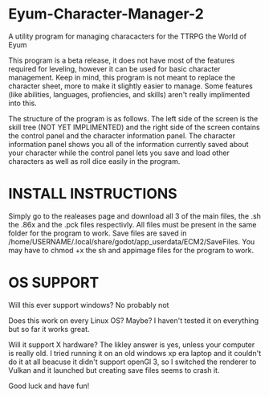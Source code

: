 # Eyum-Character-Manager-2
A utility program for managing characacters for the TTRPG the World of Eyum


This program is a beta release, it does not have most of the features required for leveling, however it can be used for basic character management. Keep in mind, this program is not meant to replace the character sheet, more to make it slightly easier to manage. Some features (like abilities, languages, profiencies, and skills) aren't really implimented into this.

The structure of the program is as follows. The left side of the screen is the skill tree (NOT YET IMPLIMENTED) and the right side of the screen contains the control panel and the character information panel. The character information panel shows you all of the information currently saved about your character while the control panel lets you save and load other characters as well as roll dice easily in the program. 

# INSTALL INSTRUCTIONS
Simply go to the realeases page and download all 3 of the main files, the .sh the .86x and the .pck files respectivly. All files must be present in the same folder for the program to work. 
Save files are saved in /home/USERNAME/.local/share/godot/app_userdata/ECM2/SaveFiles. 
You may have to chmod +x the sh and appimage files for the program to work.

# OS SUPPORT
Will this ever support windows?
  No probably not

Does this work on every Linux OS?
  Maybe? I haven't tested it on everything but so far it works great.

Will it support X hardware?
  The likley answer is yes, unless your computer is really old. I tried running it on an old windows xp era laptop and it couldn't do it at all beacuse it didn't support openGl 3, so I switched the renderer to Vulkan and it launched but creating save files seems to crash it. 

Good luck and have fun!
